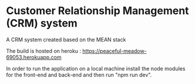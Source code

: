 # Customer Relationship Management (CRM) system
A CRM system created based on the MEAN stack

The build is hosted on heroku : https://peaceful-meadow-69053.herokuapp.com

In order to run the application on a local machine install the node modules for the front-end and back-end and then run "npm run dev".
